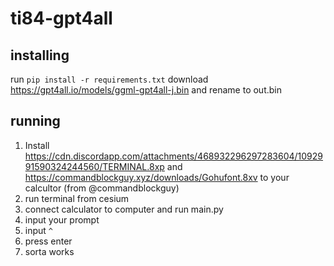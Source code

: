 # ti84-gpt4all

## installing
run `pip install -r requirements.txt`
download https://gpt4all.io/models/ggml-gpt4all-j.bin and rename to out.bin

## running
1. Install https://cdn.discordapp.com/attachments/468932296297283604/1092991590324244560/TERMINAL.8xp and https://commandblockguy.xyz/downloads/Gohufont.8xv to your calcultor (from @commandblockguy)
2. run terminal from cesium
3. connect calculator to computer and run main.py
4. input your prompt
5. input `^`
6. press enter
7. sorta works
